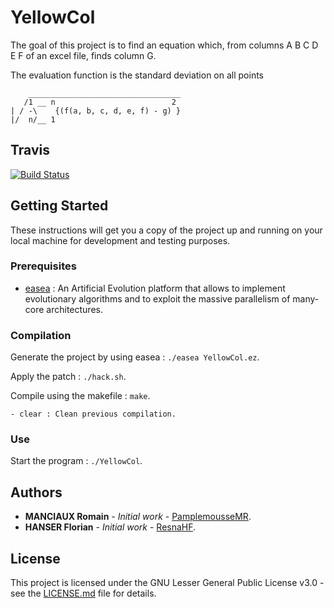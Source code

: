 # YellowCol

The goal of this project is to find an equation which, from columns A B C D E F of an excel file, finds column G.

The evaluation function is the standard deviation on all points
```
    __________________________________
   /1 __ n                          2 
| / -\    {(f(a, b, c, d, e, f) - g) }
|/  n/__ 1
```

## Travis

[![Build Status](https://travis-ci.com/PamplemousseMR/YellowCol.svg?branch=master)](https://travis-ci.com/PamplemousseMR/YellowCol)

## Getting Started

These instructions will get you a copy of the project up and running on your local machine for development and testing purposes.

### Prerequisites

- [easea](http://easea.unistra.fr/index.php/EASEA_platform) : An Artificial Evolution platform that allows to implement evolutionary algorithms and to exploit the massive parallelism of many-core architectures.

### Compilation

Generate the project by using easea : `./easea YellowCol.ez`.

Apply the patch : `./hack.sh`.

Compile using the makefile : `make`.

```
- clear : Clean previous compilation.
```

### Use

Start the program  : `./YellowCol`.

## Authors

* **MANCIAUX Romain** - *Initial work* - [PamplemousseMR](https://github.com/PamplemousseMR).
* **HANSER Florian** - *Initial work* - [ResnaHF](https://github.com/ResnaHF).

## License

This project is licensed under the GNU Lesser General Public License v3.0 - see the [LICENSE.md](LICENSE.md) file for details.